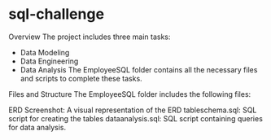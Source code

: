 # sql-challenge
Overview
The project includes three main tasks:

- Data Modeling
- Data Engineering
- Data Analysis
The EmployeeSQL folder contains all the necessary files and scripts to complete these tasks.

Files and Structure
The EmployeeSQL folder includes the following files:

ERD Screenshot: A visual representation of the ERD
tableschema.sql: SQL script for creating the tables 
dataanalysis.sql: SQL script containing queries for data analysis.
